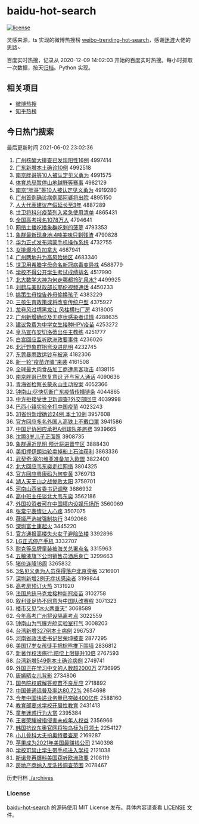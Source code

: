 # baidu-hot-search

[![license](https://img.shields.io/github/license/Arrackisarookie/baidu-hot-search)](https://github.com/Arrackisarookie/baidu-hot-search/blob/master/LICENSE)

灵感来源，ts 实现的微博热搜榜 [weibo-trending-hot-search](https://github.com/justjavac/weibo-trending-hot-search)，感谢[迷渡](https://github.com/justjavac)大佬的思路~

百度实时热搜，记录从 2020-12-09 14:02:03 开始的百度实时热搜。每小时抓取一次数据，按天[归档](./archives)。Python 实现。

## 相关项目
+ [微博热搜](https://github.com/Arrackisarookie/weibo-hot-search)
+ [知乎热榜](https://github.com/Arrackisarookie/zhihu-top-search)

## 今日热门搜索

<!-- Rank Begin -->

最后更新时间 2021-06-02 23:02:36

1. [广州核酸大排查已发现阳性16例](http://www.baidu.com/baidu?cl=3&tn=SE_baiduhomet8_jmjb7mjw&rsv_dl=fyb_top&fr=top1000&wd=%B9%E3%D6%DD%BA%CB%CB%E1%B4%F3%C5%C5%B2%E9%D2%D1%B7%A2%CF%D6%D1%F4%D0%D416%C0%FD) 4997414
1. [广东新增本土确诊10例](http://www.baidu.com/baidu?cl=3&tn=SE_baiduhomet8_jmjb7mjw&rsv_dl=fyb_top&fr=top1000&wd=%B9%E3%B6%AB%D0%C2%D4%F6%B1%BE%CD%C1%C8%B7%D5%EF10%C0%FD) 4992518
1. [南京胖哥等10人被认定见义勇为](http://www.baidu.com/baidu?cl=3&tn=SE_baiduhomet8_jmjb7mjw&rsv_dl=fyb_top&fr=top1000&wd=%C4%CF%BE%A9%C5%D6%B8%E7%B5%C810%C8%CB%B1%BB%C8%CF%B6%A8%BC%FB%D2%E5%D3%C2%CE%AA) 4991575
1. [体育总局暂停山地越野等赛事](http://www.baidu.com/baidu?cl=3&tn=SE_baiduhomet8_jmjb7mjw&rsv_dl=fyb_top&fr=top1000&wd=%CC%E5%D3%FD%D7%DC%BE%D6%D4%DD%CD%A3%C9%BD%B5%D8%D4%BD%D2%B0%B5%C8%C8%FC%CA%C2) 4982129
1. [南京“胖哥”等10人被认定见义勇为](http://www.baidu.com/baidu?cl=3&tn=SE_baiduhomet8_jmjb7mjw&rsv_dl=fyb_top&fr=top1000&wd=%C4%CF%BE%A9%A1%B0%C5%D6%B8%E7%A1%B1%B5%C810%C8%CB%B1%BB%C8%CF%B6%A8%BC%FB%D2%E5%D3%C2%CE%AA) 4919280
1. [广州首例确诊病例郭阿婆将出院](http://www.baidu.com/baidu?cl=3&tn=SE_baiduhomet8_jmjb7mjw&rsv_dl=fyb_top&fr=top1000&wd=%B9%E3%D6%DD%CA%D7%C0%FD%C8%B7%D5%EF%B2%A1%C0%FD%B9%F9%B0%A2%C6%C5%BD%AB%B3%F6%D4%BA) 4895150
1. [人大代表建议产假延长至3年](http://www.baidu.com/baidu?cl=3&tn=SE_baiduhomet8_jmjb7mjw&rsv_dl=fyb_top&fr=top1000&wd=%C8%CB%B4%F3%B4%FA%B1%ED%BD%A8%D2%E9%B2%FA%BC%D9%D1%D3%B3%A4%D6%C13%C4%EA) 4887289
1. [世卫将科兴疫苗列入紧急使用清单](http://www.baidu.com/baidu?cl=3&tn=SE_baiduhomet8_jmjb7mjw&rsv_dl=fyb_top&fr=top1000&wd=%CA%C0%CE%C0%BD%AB%BF%C6%D0%CB%D2%DF%C3%E7%C1%D0%C8%EB%BD%F4%BC%B1%CA%B9%D3%C3%C7%E5%B5%A5) 4865431
1. [全国高考报名1078万人](http://www.baidu.com/baidu?cl=3&tn=SE_baiduhomet8_jmjb7mjw&rsv_dl=fyb_top&fr=top1000&wd=%C8%AB%B9%FA%B8%DF%BF%BC%B1%A8%C3%FB1078%CD%F2%C8%CB) 4794641
1. [网络主播吃播象群吃剩的菠萝](http://www.baidu.com/baidu?cl=3&tn=SE_baiduhomet8_jmjb7mjw&rsv_dl=fyb_top&fr=top1000&wd=%CD%F8%C2%E7%D6%F7%B2%A5%B3%D4%B2%A5%CF%F3%C8%BA%B3%D4%CA%A3%B5%C4%B2%A4%C2%DC) 4793353
1. [象群最新现身地:4吨美味只剩残渣](http://www.baidu.com/baidu?cl=3&tn=SE_baiduhomet8_jmjb7mjw&rsv_dl=fyb_top&fr=top1000&wd=%CF%F3%C8%BA%D7%EE%D0%C2%CF%D6%C9%ED%B5%D8%3A4%B6%D6%C3%C0%CE%B6%D6%BB%CA%A3%B2%D0%D4%FC) 4790828
1. [华为正式发布鸿蒙手机操作系统](http://www.baidu.com/baidu?cl=3&tn=SE_baiduhomet8_jmjb7mjw&rsv_dl=fyb_top&fr=top1000&wd=%BB%AA%CE%AA%D5%FD%CA%BD%B7%A2%B2%BC%BA%E8%C3%C9%CA%D6%BB%FA%B2%D9%D7%F7%CF%B5%CD%B3) 4732755
1. [女排爆冷负加拿大](http://www.baidu.com/baidu?cl=3&tn=SE_baiduhomet8_jmjb7mjw&rsv_dl=fyb_top&fr=top1000&wd=%C5%AE%C5%C5%B1%AC%C0%E4%B8%BA%BC%D3%C4%C3%B4%F3) 4687941
1. [广州两地升为高风险地区](http://www.baidu.com/baidu?cl=3&tn=SE_baiduhomet8_jmjb7mjw&rsv_dl=fyb_top&fr=top1000&wd=%B9%E3%D6%DD%C1%BD%B5%D8%C9%FD%CE%AA%B8%DF%B7%E7%CF%D5%B5%D8%C7%F8) 4683340
1. [世卫用希腊字母命名新冠病毒变异株](http://www.baidu.com/baidu?cl=3&tn=SE_baiduhomet8_jmjb7mjw&rsv_dl=fyb_top&fr=top1000&wd=%CA%C0%CE%C0%D3%C3%CF%A3%C0%B0%D7%D6%C4%B8%C3%FC%C3%FB%D0%C2%B9%DA%B2%A1%B6%BE%B1%E4%D2%EC%D6%EA) 4588779
1. [学校不得公开学生考试成绩排名](http://www.baidu.com/baidu?cl=3&tn=SE_baiduhomet8_jmjb7mjw&rsv_dl=fyb_top&fr=top1000&wd=%D1%A7%D0%A3%B2%BB%B5%C3%B9%AB%BF%AA%D1%A7%C9%FA%BF%BC%CA%D4%B3%C9%BC%A8%C5%C5%C3%FB) 4517990
1. [北大数学大神为何走哪都拎矿泉水?](http://www.baidu.com/baidu?cl=3&tn=SE_baiduhomet8_jmjb7mjw&rsv_dl=fyb_top&fr=top1000&wd=%B1%B1%B4%F3%CA%FD%D1%A7%B4%F3%C9%F1%CE%AA%BA%CE%D7%DF%C4%C4%B6%BC%C1%E0%BF%F3%C8%AA%CB%AE%3F) 4499925
1. [刘鹤与美财政部长耶伦视频通话](http://www.baidu.com/baidu?cl=3&tn=SE_baiduhomet8_jmjb7mjw&rsv_dl=fyb_top&fr=top1000&wd=%C1%F5%BA%D7%D3%EB%C3%C0%B2%C6%D5%FE%B2%BF%B3%A4%D2%AE%C2%D7%CA%D3%C6%B5%CD%A8%BB%B0) 4450233
1. [姚策生母控告养母偷换孩子](http://www.baidu.com/baidu?cl=3&tn=SE_baiduhomet8_jmjb7mjw&rsv_dl=fyb_top&fr=top1000&wd=%D2%A6%B2%DF%C9%FA%C4%B8%BF%D8%B8%E6%D1%F8%C4%B8%CD%B5%BB%BB%BA%A2%D7%D3) 4383229
1. [三孩生育政策或将改变传统户型](http://www.baidu.com/baidu?cl=3&tn=SE_baiduhomet8_jmjb7mjw&rsv_dl=fyb_top&fr=top1000&wd=%C8%FD%BA%A2%C9%FA%D3%FD%D5%FE%B2%DF%BB%F2%BD%AB%B8%C4%B1%E4%B4%AB%CD%B3%BB%A7%D0%CD) 4375927
1. [龙卷风过境黑龙江 风柱横扫厂房](http://www.baidu.com/baidu?cl=3&tn=SE_baiduhomet8_jmjb7mjw&rsv_dl=fyb_top&fr=top1000&wd=%C1%FA%BE%ED%B7%E7%B9%FD%BE%B3%BA%DA%C1%FA%BD%AD%20%B7%E7%D6%F9%BA%E1%C9%A8%B3%A7%B7%BF) 4318005
1. [广州新增确诊及无症状感染者详情](http://www.baidu.com/baidu?cl=3&tn=SE_baiduhomet8_jmjb7mjw&rsv_dl=fyb_top&fr=top1000&wd=%B9%E3%D6%DD%D0%C2%D4%F6%C8%B7%D5%EF%BC%B0%CE%DE%D6%A2%D7%B4%B8%D0%C8%BE%D5%DF%CF%EA%C7%E9) 4288635
1. [建议免费为中学女生接种HPV疫苗](http://www.baidu.com/baidu?cl=3&tn=SE_baiduhomet8_jmjb7mjw&rsv_dl=fyb_top&fr=top1000&wd=%BD%A8%D2%E9%C3%E2%B7%D1%CE%AA%D6%D0%D1%A7%C5%AE%C9%FA%BD%D3%D6%D6HPV%D2%DF%C3%E7) 4253272
1. [皇马宣布安切洛蒂出任主教练](http://www.baidu.com/baidu?cl=3&tn=SE_baiduhomet8_jmjb7mjw&rsv_dl=fyb_top&fr=top1000&wd=%BB%CA%C2%ED%D0%FB%B2%BC%B0%B2%C7%D0%C2%E5%B5%D9%B3%F6%C8%CE%D6%F7%BD%CC%C1%B7) 4251777
1. [白宫回应监听欧洲政要事件](http://www.baidu.com/baidu?cl=3&tn=SE_baiduhomet8_jmjb7mjw&rsv_dl=fyb_top&fr=top1000&wd=%B0%D7%B9%AC%BB%D8%D3%A6%BC%E0%CC%FD%C5%B7%D6%DE%D5%FE%D2%AA%CA%C2%BC%FE) 4236026
1. [北迁野象群拐弯没进昆明](http://www.baidu.com/baidu?cl=3&tn=SE_baiduhomet8_jmjb7mjw&rsv_dl=fyb_top&fr=top1000&wd=%B1%B1%C7%A8%D2%B0%CF%F3%C8%BA%B9%D5%CD%E4%C3%BB%BD%F8%C0%A5%C3%F7) 4232745
1. [东莞暴雨致运钞车被淹](http://www.baidu.com/baidu?cl=3&tn=SE_baiduhomet8_jmjb7mjw&rsv_dl=fyb_top&fr=top1000&wd=%B6%AB%DD%B8%B1%A9%D3%EA%D6%C2%D4%CB%B3%AE%B3%B5%B1%BB%D1%CD) 4182306
1. [新一轮“疫苗诈骗”来袭](http://www.baidu.com/baidu?cl=3&tn=SE_baiduhomet8_jmjb7mjw&rsv_dl=fyb_top&fr=top1000&wd=%D0%C2%D2%BB%C2%D6%A1%B0%D2%DF%C3%E7%D5%A9%C6%AD%A1%B1%C0%B4%CF%AE) 4161508
1. [全球最大肉食品加工商遭黑客攻击](http://www.baidu.com/baidu?cl=3&tn=SE_baiduhomet8_jmjb7mjw&rsv_dl=fyb_top&fr=top1000&wd=%C8%AB%C7%F2%D7%EE%B4%F3%C8%E2%CA%B3%C6%B7%BC%D3%B9%A4%C9%CC%D4%E2%BA%DA%BF%CD%B9%A5%BB%F7) 4138115
1. [南京胖哥已恢复意识 还与家人通话](http://www.baidu.com/baidu?cl=3&tn=SE_baiduhomet8_jmjb7mjw&rsv_dl=fyb_top&fr=top1000&wd=%C4%CF%BE%A9%C5%D6%B8%E7%D2%D1%BB%D6%B8%B4%D2%E2%CA%B6%20%BB%B9%D3%EB%BC%D2%C8%CB%CD%A8%BB%B0) 4090636
1. [青海省检察长蒙永山主动投案](http://www.baidu.com/baidu?cl=3&tn=SE_baiduhomet8_jmjb7mjw&rsv_dl=fyb_top&fr=top1000&wd=%C7%E0%BA%A3%CA%A1%BC%EC%B2%EC%B3%A4%C3%C9%D3%C0%C9%BD%D6%F7%B6%AF%CD%B6%B0%B8) 4052366
1. [钟南山:尽快切断广东疫情传播链条](http://www.baidu.com/baidu?cl=3&tn=SE_baiduhomet8_jmjb7mjw&rsv_dl=fyb_top&fr=top1000&wd=%D6%D3%C4%CF%C9%BD%3A%BE%A1%BF%EC%C7%D0%B6%CF%B9%E3%B6%AB%D2%DF%C7%E9%B4%AB%B2%A5%C1%B4%CC%F5) 4044865
1. [中方拒接受世卫新调查?外交部回应](http://www.baidu.com/baidu?cl=3&tn=SE_baiduhomet8_jmjb7mjw&rsv_dl=fyb_top&fr=top1000&wd=%D6%D0%B7%BD%BE%DC%BD%D3%CA%DC%CA%C0%CE%C0%D0%C2%B5%F7%B2%E9%3F%CD%E2%BD%BB%B2%BF%BB%D8%D3%A6) 4039998
1. [巴西小镇实验全打中国疫苗](http://www.baidu.com/baidu?cl=3&tn=SE_baiduhomet8_jmjb7mjw&rsv_dl=fyb_top&fr=top1000&wd=%B0%CD%CE%F7%D0%A1%D5%F2%CA%B5%D1%E9%C8%AB%B4%F2%D6%D0%B9%FA%D2%DF%C3%E7) 4023243
1. [31省份新增确诊24例 本土10例](http://www.baidu.com/baidu?cl=3&tn=SE_baiduhomet8_jmjb7mjw&rsv_dl=fyb_top&fr=top1000&wd=31%CA%A1%B7%DD%D0%C2%D4%F6%C8%B7%D5%EF24%C0%FD%20%B1%BE%CD%C110%C0%FD) 3957608
1. [官方回应多名外国人高铁上不戴口罩](http://www.baidu.com/baidu?cl=3&tn=SE_baiduhomet8_jmjb7mjw&rsv_dl=fyb_top&fr=top1000&wd=%B9%D9%B7%BD%BB%D8%D3%A6%B6%E0%C3%FB%CD%E2%B9%FA%C8%CB%B8%DF%CC%FA%C9%CF%B2%BB%B4%F7%BF%DA%D5%D6) 3941586
1. [中国足协回应承担A组球队差旅费](http://www.baidu.com/baidu?cl=3&tn=SE_baiduhomet8_jmjb7mjw&rsv_dl=fyb_top&fr=top1000&wd=%D6%D0%B9%FA%D7%E3%D0%AD%BB%D8%D3%A6%B3%D0%B5%A3A%D7%E9%C7%F2%B6%D3%B2%EE%C2%C3%B7%D1) 3939665
1. [沈腾3岁儿子正面照](http://www.baidu.com/baidu?cl=3&tn=SE_baiduhomet8_jmjb7mjw&rsv_dl=fyb_top&fr=top1000&wd=%C9%F2%CC%DA3%CB%EA%B6%F9%D7%D3%D5%FD%C3%E6%D5%D5) 3908735
1. [象群逼近昆明 预计将进晋宁区](http://www.baidu.com/baidu?cl=3&tn=SE_baiduhomet8_jmjb7mjw&rsv_dl=fyb_top&fr=top1000&wd=%CF%F3%C8%BA%B1%C6%BD%FC%C0%A5%C3%F7%20%D4%A4%BC%C6%BD%AB%BD%F8%BD%FA%C4%FE%C7%F8) 3888430
1. [美扣押伊朗油轮卖掉船上石油获利](http://www.baidu.com/baidu?cl=3&tn=SE_baiduhomet8_jmjb7mjw&rsv_dl=fyb_top&fr=top1000&wd=%C3%C0%BF%DB%D1%BA%D2%C1%C0%CA%D3%CD%C2%D6%C2%F4%B5%F4%B4%AC%C9%CF%CA%AF%D3%CD%BB%F1%C0%FB) 3863336
1. [武契奇:塞尔维亚准备加入欧盟](http://www.baidu.com/baidu?cl=3&tn=SE_baiduhomet8_jmjb7mjw&rsv_dl=fyb_top&fr=top1000&wd=%CE%E4%C6%F5%C6%E6%3A%C8%FB%B6%FB%CE%AC%D1%C7%D7%BC%B1%B8%BC%D3%C8%EB%C5%B7%C3%CB) 3822400
1. [北大回应韦东奕走红网络](http://www.baidu.com/baidu?cl=3&tn=SE_baiduhomet8_jmjb7mjw&rsv_dl=fyb_top&fr=top1000&wd=%B1%B1%B4%F3%BB%D8%D3%A6%CE%A4%B6%AB%DE%C8%D7%DF%BA%EC%CD%F8%C2%E7) 3804325
1. [官方回应粤康码为何变黄](http://www.baidu.com/baidu?cl=3&tn=SE_baiduhomet8_jmjb7mjw&rsv_dl=fyb_top&fr=top1000&wd=%B9%D9%B7%BD%BB%D8%D3%A6%D4%C1%BF%B5%C2%EB%CE%AA%BA%CE%B1%E4%BB%C6) 3769713
1. [湖人天王山之战惨败太阳](http://www.baidu.com/baidu?cl=3&tn=SE_baiduhomet8_jmjb7mjw&rsv_dl=fyb_top&fr=top1000&wd=%BA%FE%C8%CB%CC%EC%CD%F5%C9%BD%D6%AE%D5%BD%B2%D2%B0%DC%CC%AB%D1%F4) 3759701
1. [河南山西省委书记调整](http://www.baidu.com/baidu?cl=3&tn=SE_baiduhomet8_jmjb7mjw&rsv_dl=fyb_top&fr=top1000&wd=%BA%D3%C4%CF%C9%BD%CE%F7%CA%A1%CE%AF%CA%E9%BC%C7%B5%F7%D5%FB) 3686932
1. [高中班主任谈北大韦东奕](http://www.baidu.com/baidu?cl=3&tn=SE_baiduhomet8_jmjb7mjw&rsv_dl=fyb_top&fr=top1000&wd=%B8%DF%D6%D0%B0%E0%D6%F7%C8%CE%CC%B8%B1%B1%B4%F3%CE%A4%B6%AB%DE%C8) 3562186
1. [外国投资者可在中国境内设娱乐场所](http://www.baidu.com/baidu?cl=3&tn=SE_baiduhomet8_jmjb7mjw&rsv_dl=fyb_top&fr=top1000&wd=%CD%E2%B9%FA%CD%B6%D7%CA%D5%DF%BF%C9%D4%DA%D6%D0%B9%FA%BE%B3%C4%DA%C9%E8%D3%E9%C0%D6%B3%A1%CB%F9) 3560069
1. [张常宁表情让人心疼](http://www.baidu.com/baidu?cl=3&tn=SE_baiduhomet8_jmjb7mjw&rsv_dl=fyb_top&fr=top1000&wd=%D5%C5%B3%A3%C4%FE%B1%ED%C7%E9%C8%C3%C8%CB%D0%C4%CC%DB) 3507075
1. [薇娅严选被强制执行](http://www.baidu.com/baidu?cl=3&tn=SE_baiduhomet8_jmjb7mjw&rsv_dl=fyb_top&fr=top1000&wd=%DE%B1%E6%AB%D1%CF%D1%A1%B1%BB%C7%BF%D6%C6%D6%B4%D0%D0) 3492068
1. [深圳富士康起火](http://www.baidu.com/baidu?cl=3&tn=SE_baiduhomet8_jmjb7mjw&rsv_dl=fyb_top&fr=top1000&wd=%C9%EE%DB%DA%B8%BB%CA%BF%BF%B5%C6%F0%BB%F0) 3445220
1. [官方通报高楼失火女子避险坠楼](http://www.baidu.com/baidu?cl=3&tn=SE_baiduhomet8_jmjb7mjw&rsv_dl=fyb_top&fr=top1000&wd=%B9%D9%B7%BD%CD%A8%B1%A8%B8%DF%C2%A5%CA%A7%BB%F0%C5%AE%D7%D3%B1%DC%CF%D5%D7%B9%C2%A5) 3392896
1. [LG正式停产手机](http://www.baidu.com/baidu?cl=3&tn=SE_baiduhomet8_jmjb7mjw&rsv_dl=fyb_top&fr=top1000&wd=LG%D5%FD%CA%BD%CD%A3%B2%FA%CA%D6%BB%FA) 3332707
1. [耐克等品牌童装被海关总署点名](http://www.baidu.com/baidu?cl=3&tn=SE_baiduhomet8_jmjb7mjw&rsv_dl=fyb_top&fr=top1000&wd=%C4%CD%BF%CB%B5%C8%C6%B7%C5%C6%CD%AF%D7%B0%B1%BB%BA%A3%B9%D8%D7%DC%CA%F0%B5%E3%C3%FB) 3315963
1. [五粮液旗下公司销售员酒后身亡](http://www.baidu.com/baidu?cl=3&tn=SE_baiduhomet8_jmjb7mjw&rsv_dl=fyb_top&fr=top1000&wd=%CE%E5%C1%B8%D2%BA%C6%EC%CF%C2%B9%AB%CB%BE%CF%FA%CA%DB%D4%B1%BE%C6%BA%F3%C9%ED%CD%F6) 3299663
1. [猪价连降18周](http://www.baidu.com/baidu?cl=3&tn=SE_baiduhomet8_jmjb7mjw&rsv_dl=fyb_top&fr=top1000&wd=%D6%ED%BC%DB%C1%AC%BD%B518%D6%DC) 3265832
1. [3名见义勇为人员获得落户北京资格](http://www.baidu.com/baidu?cl=3&tn=SE_baiduhomet8_jmjb7mjw&rsv_dl=fyb_top&fr=top1000&wd=3%C3%FB%BC%FB%D2%E5%D3%C2%CE%AA%C8%CB%D4%B1%BB%F1%B5%C3%C2%E4%BB%A7%B1%B1%BE%A9%D7%CA%B8%F1) 3216901
1. [深圳新增2例无症状感染者](http://www.baidu.com/baidu?cl=3&tn=SE_baiduhomet8_jmjb7mjw&rsv_dl=fyb_top&fr=top1000&wd=%C9%EE%DB%DA%D0%C2%D4%F62%C0%FD%CE%DE%D6%A2%D7%B4%B8%D0%C8%BE%D5%DF) 3199844
1. [高考房预订火热](http://www.baidu.com/baidu?cl=3&tn=SE_baiduhomet8_jmjb7mjw&rsv_dl=fyb_top&fr=top1000&wd=%B8%DF%BF%BC%B7%BF%D4%A4%B6%A9%BB%F0%C8%C8) 3131920
1. [法国总统马克龙接种新冠疫苗](http://www.baidu.com/baidu?cl=3&tn=SE_baiduhomet8_jmjb7mjw&rsv_dl=fyb_top&fr=top1000&wd=%B7%A8%B9%FA%D7%DC%CD%B3%C2%ED%BF%CB%C1%FA%BD%D3%D6%D6%D0%C2%B9%DA%D2%DF%C3%E7) 3102758
1. [叙利亚足协不同意为中国队改赛程](http://www.baidu.com/baidu?cl=3&tn=SE_baiduhomet8_jmjb7mjw&rsv_dl=fyb_top&fr=top1000&wd=%D0%F0%C0%FB%D1%C7%D7%E3%D0%AD%B2%BB%CD%AC%D2%E2%CE%AA%D6%D0%B9%FA%B6%D3%B8%C4%C8%FC%B3%CC) 3071323
1. [楼市又见“冰火两重天”](http://www.baidu.com/baidu?cl=3&tn=SE_baiduhomet8_jmjb7mjw&rsv_dl=fyb_top&fr=top1000&wd=%C2%A5%CA%D0%D3%D6%BC%FB%A1%B0%B1%F9%BB%F0%C1%BD%D6%D8%CC%EC%A1%B1) 3068589
1. [今年高考广州将设隔离考点](http://www.baidu.com/baidu?cl=3&tn=SE_baiduhomet8_jmjb7mjw&rsv_dl=fyb_top&fr=top1000&wd=%BD%F1%C4%EA%B8%DF%BF%BC%B9%E3%D6%DD%BD%AB%C9%E8%B8%F4%C0%EB%BF%BC%B5%E3) 3022559
1. [钟南山为气膜方舱实验室打气](http://www.baidu.com/baidu?cl=3&tn=SE_baiduhomet8_jmjb7mjw&rsv_dl=fyb_top&fr=top1000&wd=%D6%D3%C4%CF%C9%BD%CE%AA%C6%F8%C4%A4%B7%BD%B2%D5%CA%B5%D1%E9%CA%D2%B4%F2%C6%F8) 3008203
1. [台湾新增327例本土病例](http://www.baidu.com/baidu?cl=3&tn=SE_baiduhomet8_jmjb7mjw&rsv_dl=fyb_top&fr=top1000&wd=%CC%A8%CD%E5%D0%C2%D4%F6327%C0%FD%B1%BE%CD%C1%B2%A1%C0%FD) 2967537
1. [河南省政法委书记甘荣坤被查](http://www.baidu.com/baidu?cl=3&tn=SE_baiduhomet8_jmjb7mjw&rsv_dl=fyb_top&fr=top1000&wd=%BA%D3%C4%CF%CA%A1%D5%FE%B7%A8%CE%AF%CA%E9%BC%C7%B8%CA%C8%D9%C0%A4%B1%BB%B2%E9) 2877295
1. [美国17岁女孩徒手把棕熊推下围墙](http://www.baidu.com/baidu?cl=3&tn=SE_baiduhomet8_jmjb7mjw&rsv_dl=fyb_top&fr=top1000&wd=%C3%C0%B9%FA17%CB%EA%C5%AE%BA%A2%CD%BD%CA%D6%B0%D1%D7%D8%D0%DC%CD%C6%CF%C2%CE%A7%C7%BD) 2836812
1. [新著作权法施行:赔偿上限提升10倍](http://www.baidu.com/baidu?cl=3&tn=SE_baiduhomet8_jmjb7mjw&rsv_dl=fyb_top&fr=top1000&wd=%D0%C2%D6%F8%D7%F7%C8%A8%B7%A8%CA%A9%D0%D0%3A%C5%E2%B3%A5%C9%CF%CF%DE%CC%E1%C9%FD10%B1%B6) 2767593
1. [台湾新增549例本土确诊病例](http://www.baidu.com/baidu?cl=3&tn=SE_baiduhomet8_jmjb7mjw&rsv_dl=fyb_top&fr=top1000&wd=%CC%A8%CD%E5%D0%C2%D4%F6549%C0%FD%B1%BE%CD%C1%C8%B7%D5%EF%B2%A1%C0%FD) 2749741
1. [外国正在学习中文的人数超2000万](http://www.baidu.com/baidu?cl=3&tn=SE_baiduhomet8_jmjb7mjw&rsv_dl=fyb_top&fr=top1000&wd=%CD%E2%B9%FA%D5%FD%D4%DA%D1%A7%CF%B0%D6%D0%CE%C4%B5%C4%C8%CB%CA%FD%B3%AC2000%CD%F2) 2736995
1. [唐嫣晒女儿背影](http://www.baidu.com/baidu?cl=3&tn=SE_baiduhomet8_jmjb7mjw&rsv_dl=fyb_top&fr=top1000&wd=%CC%C6%E6%CC%C9%B9%C5%AE%B6%F9%B1%B3%D3%B0) 2734806
1. [国务院权威解答疫苗不良反应](http://www.baidu.com/baidu?cl=3&tn=SE_baiduhomet8_jmjb7mjw&rsv_dl=fyb_top&fr=top1000&wd=%B9%FA%CE%F1%D4%BA%C8%A8%CD%FE%BD%E2%B4%F0%D2%DF%C3%E7%B2%BB%C1%BC%B7%B4%D3%A6) 2718892
1. [中国普通话普及率达80.72%](http://www.baidu.com/baidu?cl=3&tn=SE_baiduhomet8_jmjb7mjw&rsv_dl=fyb_top&fr=top1000&wd=%D6%D0%B9%FA%C6%D5%CD%A8%BB%B0%C6%D5%BC%B0%C2%CA%B4%EF80.72%25) 2654698
1. [今年中国快递业务量已突破400亿件](http://www.baidu.com/baidu?cl=3&tn=SE_baiduhomet8_jmjb7mjw&rsv_dl=fyb_top&fr=top1000&wd=%BD%F1%C4%EA%D6%D0%B9%FA%BF%EC%B5%DD%D2%B5%CE%F1%C1%BF%D2%D1%CD%BB%C6%C6400%D2%DA%BC%FE) 2588160
1. [教育部要求学校开展性教育](http://www.baidu.com/baidu?cl=3&tn=SE_baiduhomet8_jmjb7mjw&rsv_dl=fyb_top&fr=top1000&wd=%BD%CC%D3%FD%B2%BF%D2%AA%C7%F3%D1%A7%D0%A3%BF%AA%D5%B9%D0%D4%BD%CC%D3%FD) 2431413
1. [童年迷惑行为大赏](http://www.baidu.com/baidu?cl=3&tn=SE_baiduhomet8_jmjb7mjw&rsv_dl=fyb_top&fr=top1000&wd=%CD%AF%C4%EA%C3%D4%BB%F3%D0%D0%CE%AA%B4%F3%C9%CD) 2395384
1. [王者荣耀被指侵害未成年人权益](http://www.baidu.com/baidu?cl=3&tn=SE_baiduhomet8_jmjb7mjw&rsv_dl=fyb_top&fr=top1000&wd=%CD%F5%D5%DF%C8%D9%D2%AB%B1%BB%D6%B8%C7%D6%BA%A6%CE%B4%B3%C9%C4%EA%C8%CB%C8%A8%D2%E6) 2356966
1. [韩国抗议东奥官网将独岛标为日领土](http://www.baidu.com/baidu?cl=3&tn=SE_baiduhomet8_jmjb7mjw&rsv_dl=fyb_top&fr=top1000&wd=%BA%AB%B9%FA%BF%B9%D2%E9%B6%AB%B0%C2%B9%D9%CD%F8%BD%AB%B6%C0%B5%BA%B1%EA%CE%AA%C8%D5%C1%EC%CD%C1) 2254127
1. [小儿骨科大夫扮奥特曼查房](http://www.baidu.com/baidu?cl=3&tn=SE_baiduhomet8_jmjb7mjw&rsv_dl=fyb_top&fr=top1000&wd=%D0%A1%B6%F9%B9%C7%BF%C6%B4%F3%B7%F2%B0%E7%B0%C2%CC%D8%C2%FC%B2%E9%B7%BF) 2169287
1. [苹果成为2021年美国最赚钱公司](http://www.baidu.com/baidu?cl=3&tn=SE_baiduhomet8_jmjb7mjw&rsv_dl=fyb_top&fr=top1000&wd=%C6%BB%B9%FB%B3%C9%CE%AA2021%C4%EA%C3%C0%B9%FA%D7%EE%D7%AC%C7%AE%B9%AB%CB%BE) 2140398
1. [学校可禁止学生带手机进入学校](http://www.baidu.com/baidu?cl=3&tn=SE_baiduhomet8_jmjb7mjw&rsv_dl=fyb_top&fr=top1000&wd=%D1%A7%D0%A3%BF%C9%BD%FB%D6%B9%D1%A7%C9%FA%B4%F8%CA%D6%BB%FA%BD%F8%C8%EB%D1%A7%D0%A3) 2121038
1. [斯诺登再爆料美国窃听欧洲政要](http://www.baidu.com/baidu?cl=3&tn=SE_baiduhomet8_jmjb7mjw&rsv_dl=fyb_top&fr=top1000&wd=%CB%B9%C5%B5%B5%C7%D4%D9%B1%AC%C1%CF%C3%C0%B9%FA%C7%D4%CC%FD%C5%B7%D6%DE%D5%FE%D2%AA) 2108119
1. [房地产商纳入反洗钱调查范围](http://www.baidu.com/baidu?cl=3&tn=SE_baiduhomet8_jmjb7mjw&rsv_dl=fyb_top&fr=top1000&wd=%B7%BF%B5%D8%B2%FA%C9%CC%C4%C9%C8%EB%B7%B4%CF%B4%C7%AE%B5%F7%B2%E9%B7%B6%CE%A7) 2078467
<!-- Rank End -->

历史归档 [./archives](./archives)

### License

[baidu-hot-search](https://github.com/Arrackisarookie/baidu-hot-search) 的源码使用 MIT License 发布。具体内容请查看 [LICENSE](./LICENSE) 文件。
